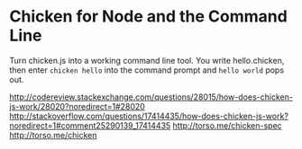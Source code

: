 # Chicken for Node and the Command Line

Turn chicken.js into a working command line tool. You write hello.chicken, then enter `chicken hello` into the command prompt and `hello world` pops out.

http://codereview.stackexchange.com/questions/28015/how-does-chicken-js-work/28020?noredirect=1#28020
http://stackoverflow.com/questions/17414435/how-does-chicken-js-work?noredirect=1#comment25290139_17414435
http://torso.me/chicken-spec
http://torso.me/chicken